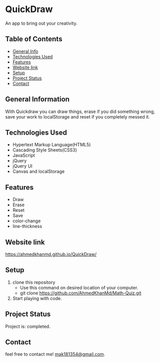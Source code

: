 # QuickDraw
An app to bring out your creativity.

## Table of Contents
* [General Info](#general-information)
* [Technologies Used](#technologies-used)
* [Features](#features)
* [Website link](#website-link)
* [Setup](#setup)
* [Project Status](#project-status)
* [Contact](#contact)


## General Information

With Quickdraw you can draw things, erase if you did something wrong, save your work to localStorage and reset if you completely messed it.

## Technologies Used
- Hypertext Markup Language(HTML5)
- Cascading Style Sheets(CSS3)
- JavaScript
- jQuery
- jQuery UI
- Canvas and localStorage

## Features
- Draw 
- Erase
- Reset
- Save
- color-change
- line-thickness

## Website link
https://ahmedkhanmd.github.io/QuickDraw/

## Setup

1. clone this repository  
      - Use this command on desired location of your computer.    
      - git clone https://github.com/AhmedKhanMd/Math-Quiz.git
2. Start playing with code.

## Project Status
Project is: completed.

## Contact
feel free to contact me!
mak181354@gmail.com.
